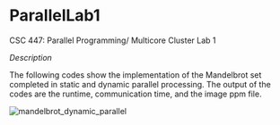 # ParallelLab1
CSC 447: Parallel Programming/ Multicore Cluster Lab 1 

*Description*

The following codes show the implementation of the Mandelbrot set completed in static and dynamic parallel processing. The output of the codes are the runtime, communication time, and the image ppm file.


![mandelbrot_dynamic_parallel](https://github.com/chloegem/ParallelLab1/assets/99536375/9b71a047-b339-4c14-a29c-c4735ba67f5c)

